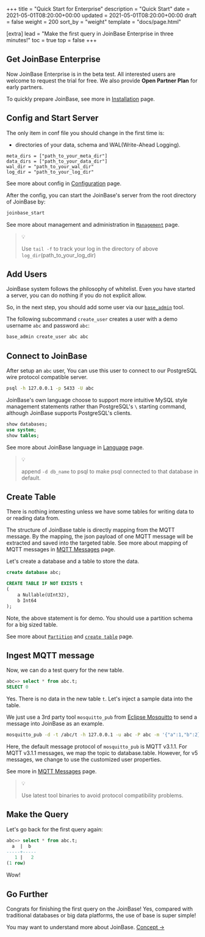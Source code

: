 +++
title = "Quick Start for Enterprise"
description = "Quick Start"
date = 2021-05-01T08:20:00+00:00
updated = 2021-05-01T08:20:00+00:00
draft = false
weight = 200
sort_by = "weight"
template = "docs/page.html"

[extra]
lead = "Make the first query in JoinBase Enterprise in three minutes!"
toc = true
top = false
+++

## Get JoinBase Enterprise

Now JoinBase Enterprise is in the beta test. All interested users are welcome to request the trial for free. We also provide **Open Partner Plan** for early partners.

To quickly prepare JoinBase, see more in [Installation](/docs/references/install/) page.

## Config and Start Server
The only item in conf file you should change in the first time is:

* directories of your data, schema and WAL(Write-Ahead Logging).

```
meta_dirs = ["path_to_your_meta_dir"]
data_dirs = ["path_to_your_data_dir"]
wal_dir = "path_to_your_wal_dir"
log_dir = "path_to_your_log_dir"
```

See more about config in [Configuration](/docs/references/conf/) page.

After the config, you can start the JoinBase's server from the root directory of JoinBase by:
```bash
joinbase_start
```

See more about management and administration in [`Management`](/docs/references/mgmt/) page. 

> 💡
> 
> Use `tail -f` to track your log in the directory of above `log_dir`(path_to_your_log_dir)

## Add Users

JoinBase system follows the philosophy of whitelist. Even you have started a server, you can do nothing if you do not explicit allow.

So, in the next step, you should add some user via our [`base_admin`](/docs/references/mgmt#base_admin) tool. 

The following subcommand `create_user` creates a user with a demo username `abc` and password `abc`:
```bash
base_admin create_user abc abc
```

## Connect to JoinBase

After setup an `abc` user, You can use this user to connect to our PostgreSQL wire protocol compatible server.

```bash
psql -h 127.0.0.1 -p 5433 -U abc
```

JoinBase's own language choose to support more intuitive MySQL style management statements rather than PostgreSQL's  `\` starting command, although JoinBase supports PostgreSQL's clients.
```sql
show databases;
use system;
show tables;
```

See more about JoinBase language in [Language](/docs/references/lang/) page.

> 💡
> 
> append `-d db_name` to psql to make psql connected to that database in default.

## Create Table

There is nothing interesting unless we have some tables for writing data to or reading data from.

The structure of JoinBase table is directly mapping from the MQTT message. By the mapping, the json payload of one MQTT message will be extracted and saved into the targeted table. See more about mapping of MQTT messages in [MQTT Messages](/docs/references/mqtt/) page.

Let's create a database and a table to store the data. 
```sql
create database abc;
```
```sql
CREATE TABLE IF NOT EXISTS t
(
    a Nullable(UInt32),
    b Int64
);
```

Note, the above statement is for demo. You should use a partition schema for a big sized table. 

See more about [`Partition`](/docs/references/concept#partition) and [`create table`](/docs/references/lang#create_table) page.

## Ingest MQTT message

Now, we can do a test query for the new table.

```sql
abc=> select * from abc.t;
SELECT 0
```

Yes. There is no data in the new table `t`. Let's inject a sample data into the table.

We just use a 3rd party tool `mosquitto_pub` from [Eclipse Mosquitto](https://mosquitto.org/) to send a message into JoinBase as an example.

```bash
mosquitto_pub -d -t /abc/t -h 127.0.0.1 -u abc -P abc -m '{"a":1,"b":2}'
```
Here, the default message protocol of `mosquitto_pub` is MQTT v3.1.1. For MQTT v3.1.1 messages, we map the topic to database.table. However, for v5 messages, we change to use the customized user properties. 

See more in [MQTT Messages](/docs/references/mqtt/) page.

> 💡
> 
> Use latest tool binaries to avoid protocol compatibility problems.

## Make the Query

Let's go back for the first query again:

```sql
abc=> select * from abc.t;
  a  |  b  
-----+-----
   1 |   2
(1 row)
```

Wow!

## Go Further

Congrats for finishing the first query on the JoinBase! Yes, compared with traditional databases or big data platforms, the use of base is super simple!

You may want to understand more about JoinBase. [Concept →](/docs/references/concept/)
